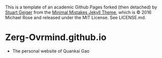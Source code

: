 This is a template of an academic Github Pages forked (then detached) by [Stuart Geiger](https://github.com/staeiou) from the [Minimal Mistakes Jekyll Theme](https://mmistakes.github.io/minimal-mistakes/), which is © 2016 Michael Rose and released under the MIT License. See LICENSE.md.

# Zerg-Ovrmind.github.io

* The personal website of Quankai Gao



